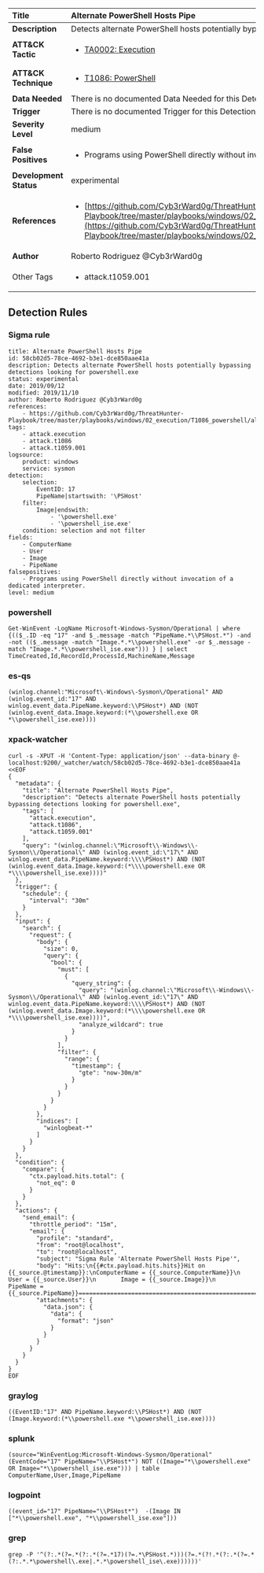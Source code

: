| Title                    | Alternate PowerShell Hosts Pipe       |
|:-------------------------|:------------------|
| **Description**          | Detects alternate PowerShell hosts potentially bypassing detections looking for powershell.exe |
| **ATT&amp;CK Tactic**    |  <ul><li>[TA0002: Execution](https://attack.mitre.org/tactics/TA0002)</li></ul>  |
| **ATT&amp;CK Technique** | <ul><li>[T1086: PowerShell](https://attack.mitre.org/techniques/T1086)</li></ul>  |
| **Data Needed**          |  There is no documented Data Needed for this Detection Rule yet  |
| **Trigger**              |  There is no documented Trigger for this Detection Rule yet  |
| **Severity Level**       | medium |
| **False Positives**      | <ul><li>Programs using PowerShell directly without invocation of a dedicated interpreter.</li></ul>  |
| **Development Status**   | experimental |
| **References**           | <ul><li>[https://github.com/Cyb3rWard0g/ThreatHunter-Playbook/tree/master/playbooks/windows/02_execution/T1086_powershell/alternate_signed_powershell_hosts.md](https://github.com/Cyb3rWard0g/ThreatHunter-Playbook/tree/master/playbooks/windows/02_execution/T1086_powershell/alternate_signed_powershell_hosts.md)</li></ul>  |
| **Author**               | Roberto Rodriguez @Cyb3rWard0g |
| Other Tags           | <ul><li>attack.t1059.001</li></ul> | 

## Detection Rules

### Sigma rule

```
title: Alternate PowerShell Hosts Pipe
id: 58cb02d5-78ce-4692-b3e1-dce850aae41a
description: Detects alternate PowerShell hosts potentially bypassing detections looking for powershell.exe
status: experimental
date: 2019/09/12
modified: 2019/11/10
author: Roberto Rodriguez @Cyb3rWard0g
references:
    - https://github.com/Cyb3rWard0g/ThreatHunter-Playbook/tree/master/playbooks/windows/02_execution/T1086_powershell/alternate_signed_powershell_hosts.md
tags:
    - attack.execution
    - attack.t1086
    - attack.t1059.001
logsource:
    product: windows
    service: sysmon
detection:
    selection:
        EventID: 17
        PipeName|startswith: '\PSHost'
    filter:
        Image|endswith:
            - '\powershell.exe'
            - '\powershell_ise.exe'
    condition: selection and not filter
fields:
    - ComputerName
    - User
    - Image
    - PipeName
falsepositives:
    - Programs using PowerShell directly without invocation of a dedicated interpreter.
level: medium

```





### powershell
    
```
Get-WinEvent -LogName Microsoft-Windows-Sysmon/Operational | where {(($_.ID -eq "17" -and $_.message -match "PipeName.*\\PSHost.*") -and  -not (($_.message -match "Image.*.*\\powershell.exe" -or $_.message -match "Image.*.*\\powershell_ise.exe"))) } | select TimeCreated,Id,RecordId,ProcessId,MachineName,Message
```


### es-qs
    
```
(winlog.channel:"Microsoft\-Windows\-Sysmon\/Operational" AND (winlog.event_id:"17" AND winlog.event_data.PipeName.keyword:\\PSHost*) AND (NOT (winlog.event_data.Image.keyword:(*\\powershell.exe OR *\\powershell_ise.exe))))
```


### xpack-watcher
    
```
curl -s -XPUT -H 'Content-Type: application/json' --data-binary @- localhost:9200/_watcher/watch/58cb02d5-78ce-4692-b3e1-dce850aae41a <<EOF
{
  "metadata": {
    "title": "Alternate PowerShell Hosts Pipe",
    "description": "Detects alternate PowerShell hosts potentially bypassing detections looking for powershell.exe",
    "tags": [
      "attack.execution",
      "attack.t1086",
      "attack.t1059.001"
    ],
    "query": "(winlog.channel:\"Microsoft\\-Windows\\-Sysmon\\/Operational\" AND (winlog.event_id:\"17\" AND winlog.event_data.PipeName.keyword:\\\\PSHost*) AND (NOT (winlog.event_data.Image.keyword:(*\\\\powershell.exe OR *\\\\powershell_ise.exe))))"
  },
  "trigger": {
    "schedule": {
      "interval": "30m"
    }
  },
  "input": {
    "search": {
      "request": {
        "body": {
          "size": 0,
          "query": {
            "bool": {
              "must": [
                {
                  "query_string": {
                    "query": "(winlog.channel:\"Microsoft\\-Windows\\-Sysmon\\/Operational\" AND (winlog.event_id:\"17\" AND winlog.event_data.PipeName.keyword:\\\\PSHost*) AND (NOT (winlog.event_data.Image.keyword:(*\\\\powershell.exe OR *\\\\powershell_ise.exe))))",
                    "analyze_wildcard": true
                  }
                }
              ],
              "filter": {
                "range": {
                  "timestamp": {
                    "gte": "now-30m/m"
                  }
                }
              }
            }
          }
        },
        "indices": [
          "winlogbeat-*"
        ]
      }
    }
  },
  "condition": {
    "compare": {
      "ctx.payload.hits.total": {
        "not_eq": 0
      }
    }
  },
  "actions": {
    "send_email": {
      "throttle_period": "15m",
      "email": {
        "profile": "standard",
        "from": "root@localhost",
        "to": "root@localhost",
        "subject": "Sigma Rule 'Alternate PowerShell Hosts Pipe'",
        "body": "Hits:\n{{#ctx.payload.hits.hits}}Hit on {{_source.@timestamp}}:\nComputerName = {{_source.ComputerName}}\n        User = {{_source.User}}\n       Image = {{_source.Image}}\n    PipeName = {{_source.PipeName}}================================================================================\n{{/ctx.payload.hits.hits}}",
        "attachments": {
          "data.json": {
            "data": {
              "format": "json"
            }
          }
        }
      }
    }
  }
}
EOF

```


### graylog
    
```
((EventID:"17" AND PipeName.keyword:\\PSHost*) AND (NOT (Image.keyword:(*\\powershell.exe *\\powershell_ise.exe))))
```


### splunk
    
```
(source="WinEventLog:Microsoft-Windows-Sysmon/Operational" (EventCode="17" PipeName="\\PSHost*") NOT ((Image="*\\powershell.exe" OR Image="*\\powershell_ise.exe"))) | table ComputerName,User,Image,PipeName
```


### logpoint
    
```
((event_id="17" PipeName="\\PSHost*")  -(Image IN ["*\\powershell.exe", "*\\powershell_ise.exe"]))
```


### grep
    
```
grep -P '^(?:.*(?=.*(?:.*(?=.*17)(?=.*\PSHost.*)))(?=.*(?!.*(?:.*(?=.*(?:.*.*\powershell\.exe|.*.*\powershell_ise\.exe))))))'
```



